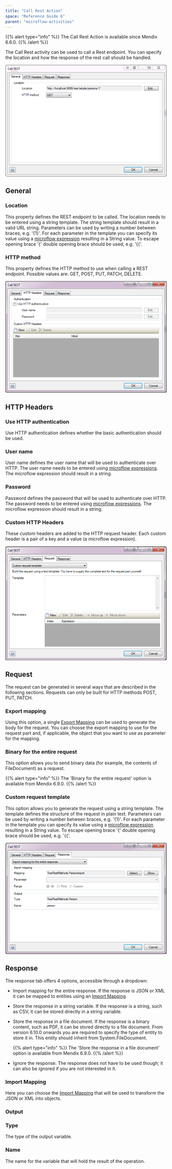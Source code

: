 ```yaml
---
title: "Call Rest Action"
space: "Reference Guide 6"
parent: "microflow-activities"
---
```



{{% alert type="info" %}}
The Call Rest Action is available since Mendix 6.6.0.
{{% /alert %}}

The Call Rest activity can be used to call a Rest endpoint. You can specify the location and how the response of the rest call should be handled.

![](attachments/19203256/19399080.png)

## General

### Location

This property defines the REST endpoint to be called. The location needs to be entered using a string template. The string template should result in a valid URL string. Parameters can be used by writing a number between braces, e.g. '{1}'. For each parameter in the template you can specify its value using a [microflow expression](microflow-expressions) resulting in a String value. To escape opening brace '{' double opening brace should be used, e.g. '&#123;&#123;'.

### HTTP method

This property defines the HTTP method to use when calling a REST endpoint. Possible values are: GET, POST, PUT, PATCH, DELETE.

![](attachments/19203256/19399093.png)

## HTTP Headers

### Use HTTP authentication

Use HTTP authentication defines whether the basic authentication should be used.

### User name

User name defines the user name that will be used to authenticate over HTTP. The user name needs to be entered using [microflow expressions](microflow-expressions). The microflow expression should result in a string.

### Password

Password defines the password that will be used to authenticate over HTTP. The password needs to be entered using [microflow expressions](microflow-expressions). The microflow expression should result in a string.

### Custom HTTP Headers

These custom headers are added to the HTTP request header. Each custom header is a pair of a key and a value (a microflow expression).

![](attachments/19203256/19399114.png)

## Request

The request can be generated in several ways that are described in the following sections. Requests can only be built for HTTP methods POST, PUT, PATCH.

### Export mapping

Using this option, a single [Export Mapping](export-mappings) can be used to generate the body for the request. You can choose the export mapping to use for the request part and, if applicable, the object that you want to use as parameter for the mapping.

### Binary for the entire request

This option allows you to send binary data (for example, the contents of FileDocument) as a request.

{{% alert type="info" %}}
The 'Binary for the entire request' option is available from Mendix 6.9.0.
{{% /alert %}}

### Custom request template

This option allows you to generate the request using a string template. The template defines the structure of the request in plain text. Parameters can be used by writing a number between braces, e.g. '{1}'. For each parameter in the template you can specify its value using a [microflow expression](microflow-expressions) resulting in a String value. To escape opening brace '{' double opening brace should be used, e.g. '&#123;&#123;'.

![](attachments/19203256/19399084.png)

## Response

The response tab offers 4 options, accessible through a dropdown:

*   Import mapping for the entire response. If the response is JSON or XML it can be mapped to entities using an [Import Mapping](import-mappings). 
*   Store the response in a string variable. If the response is a string, such as CSV, it can be stored directly in a string variable.
*   Store the response in a file document. If the response is a binary content, such as PDF, it can be stored directly to a file document. From version 6.10.0 onwards you are required to specify the type of entity to store it in. This entity should inherit from System.FileDocument.

	{{% alert type="info" %}}
    The 'Store the response in a file document' option is available from Mendix 6.9.0.
	{{% /alert %}}

*   Ignore the response. The response does not have to be used though; it can also be ignored if you are not interested in it.

### Import Mapping 

Here you can choose the [Import Mapping](import-mappings) that will be used to transform the JSON or XML into objects.

### Output

### Type

The type of the output variable.

### Name

The name for the variable that will hold the result of the operation.

